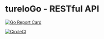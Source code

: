 # tureloGo - RESTful API

[![Go Report Card](https://goreportcard.com/badge/github.com/kebabmane/tureloGo)](https://goreportcard.com/report/github.com/kebabmane/tureloGo)

[![CircleCI](https://circleci.com/gh/kebabmane/tureloGo.svg?style=svg)](https://circleci.com/gh/kebabmane/tureloGo)
